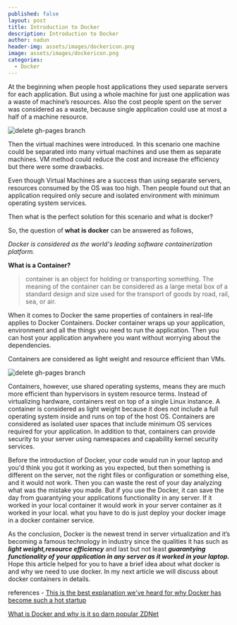 ```yaml
---
published: false
layout: post
title: Introduction to Docker
description: Introduction to Docker
author: nadun
header-img: assets/images/dockericon.png
image: assets/images/dockericon.png
categories:
  - Docker
---
```

At the beginning when people host applications they used separate servers for each application. But using a whole machine for just one application was a waste of machine’s resources. Also the cost people spent on the server was considered as a waste, because single application could use at most a half of a machine resource.

![delete gh-pages branch](https://qph.ec.quoracdn.net/main-qimg-5381f9e1731eb4a2b78c591f6fb4e575?convert_to_webp=true)

Then the virtual machines were introduced. In this scenario one machine could be separated into many virtual machines and use them as separate machines. VM method could reduce the cost and increase the efficiency but there were some drawbacks.

Even though Virtual Machines are a success than using separate servers, resources consumed by the OS was too high. Then people found out that an application required only secure and isolated environment with minimum operating system services.

Then what is the perfect solution for this scenario and what is docker?

So, the question of **what is docker** can be answered as follows,

*Docker is considered as the world's leading software containerization platform.*

**What is a Container?**

> container is an object for holding or transporting something.
The meaning of the container can be considered as a large metal box of a standard design and size used for the transport of goods by road, rail, sea, or air.


When it comes to Docker the same properties of containers in real-life applies to Docker Containers. Docker container wraps up your application, environment and all the things you need to run the application. Then you can host your application anywhere you want without worrying about the dependencies.

Containers are considered as light weight and resource efficient than VMs.


![delete gh-pages branch](https://qph.ec.quoracdn.net/main-qimg-f7e5896d1238d0172f188ae20dfc1a61?convert_to_webp=true)

Containers, however, use shared operating systems, means they are much more efficient than hypervisors in system resource terms. Instead of virtualizing hardware, containers rest on top of a single Linux instance.
A container is considered as light weight because it does not include a full operating system inside and runs on top of the host OS. Containers are considered as isolated user spaces that include minimum OS services required for your application. In addition to that, containers can provide security to your server using namespaces and capability kernel security services.

Before the introduction of Docker, your code would run in your laptop and you'd think you got it working as you expected, but then something is different on the server, not the right files or configuration or something else, and it would not work. Then you can waste the rest of your day analyzing what was the mistake you made. But if you use the Docker, it can save the day from guarantying your applications functionality in any server. If it worked in your local container it would work in your server container as it worked in your local. what you have to do is just deploy your docker image in a docker container service.

As the conclusion, Docker is the newest trend in server virtualization and it’s becoming a famous technology in industry since the qualities it has such as ***light weight,resource efficiency*** and last but not least ***guarantying functionality of your application in any server as it worked in your laptop.***
Hope this article helped for you to have a brief idea about what docker is and why we need to use docker. In my next article we will discuss about docker containers in details.

references - [This is the best explanation we've heard for why Docker has become such a hot startup](http://www.businessinsider.com/docker-why-it-took-off-2015-3)

[What is Docker and why is it so darn popular ZDNet](http://www.zdnet.com/article/what-is-docker-and-why-is-it-so-darn-popular/)
